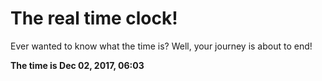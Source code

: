 # The real time clock!

Ever wanted to know what the time is? Well, your journey is about to end!

**The time is Dec 02, 2017, 06:03**
